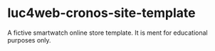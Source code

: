 luc4web-cronos-site-template
============================

A fictive smartwatch online store template. It is ment for educational purposes only.
